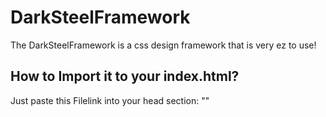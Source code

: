 # DarkSteelFramework
The DarkSteelFramework is a css design framework that is very ez to use!

## How to Import it to your index.html?

Just paste this Filelink into your head section: "<link rel="stylesheet" href="https://cdn.jsdelivr.net/gh/sXrja/DarkSteelFramework@main/darksteel.css">"
